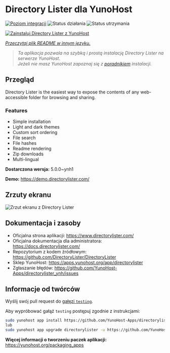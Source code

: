 <!--
To README zostało automatycznie wygenerowane przez <https://github.com/YunoHost/apps/tree/master/tools/readme_generator>
Nie powinno być ono edytowane ręcznie.
-->

# Directory Lister dla YunoHost

[![Poziom integracji](https://apps.yunohost.org/badge/integration/directorylister)](https://ci-apps.yunohost.org/ci/apps/directorylister/)
![Status działania](https://apps.yunohost.org/badge/state/directorylister)
![Status utrzymania](https://apps.yunohost.org/badge/maintained/directorylister)

[![Zainstaluj Directory Lister z YunoHost](https://install-app.yunohost.org/install-with-yunohost.svg)](https://install-app.yunohost.org/?app=directorylister)

*[Przeczytaj plik README w innym języku.](./ALL_README.md)*

> *Ta aplikacja pozwala na szybką i prostą instalację Directory Lister na serwerze YunoHost.*  
> *Jeżeli nie masz YunoHost zapoznaj się z [poradnikiem](https://yunohost.org/install) instalacji.*

## Przegląd

Directory Lister is the easiest way to expose the contents of any web-accessible folder for browsing and sharing.

### Features

- Simple installation
- Light and dark themes
- Custom sort ordering
- File search
- File hashes
- Readme rendering
- Zip downloads
- Multi-lingual


**Dostarczona wersja:** 5.0.0~ynh1

**Demo:** <https://demo.directorylister.com/>

## Zrzuty ekranu

![Zrzut ekranu z Directory Lister](./doc/screenshots/Screenshot.png)

## Dokumentacja i zasoby

- Oficjalna strona aplikacji: <https://www.directorylister.com/>
- Oficjalna dokumentacja dla administratora: <https://docs.directorylister.com/>
- Repozytorium z kodem źródłowym: <https://github.com/DirectoryLister/DirectoryLister>
- Sklep YunoHost: <https://apps.yunohost.org/app/directorylister>
- Zgłaszanie błędów: <https://github.com/YunoHost-Apps/directorylister_ynh/issues>

## Informacje od twórców

Wyślij swój pull request do [gałęzi `testing`](https://github.com/YunoHost-Apps/directorylister_ynh/tree/testing).

Aby wypróbować gałąź `testing` postępuj zgodnie z instrukcjami:

```bash
sudo yunohost app install https://github.com/YunoHost-Apps/directorylister_ynh/tree/testing --debug
lub
sudo yunohost app upgrade directorylister -u https://github.com/YunoHost-Apps/directorylister_ynh/tree/testing --debug
```

**Więcej informacji o tworzeniu paczek aplikacji:** <https://yunohost.org/packaging_apps>
